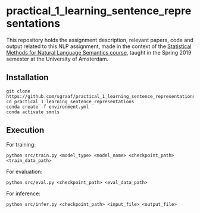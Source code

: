 # practical_1_learning_sentence_representations
This repository holds the assignment description, relevant papers, code and output related to this NLP assignment, made in the context of the [Statistical Methods for Natural Language Semantics course](https://cl-illc.github.io/semantics/), taught in the Spring 2019 semester at the University of Amsterdam.

## Installation
```
git clone https://github.com/sgraaf/practical_1_learning_sentence_representations/
cd practical_1_learning_sentence_representations
conda create -f environment.yml
conda activate smnls
```

## Execution
For training:
```
python src/train.py <model_type> <model_name> <checkpoint_path> <train_data_path>
```

For evaluation:
```
python src/eval.py <checkpoint_path> <eval_data_path>
```

For inference:
```
python src/infer.py <checkpoint_path> <input_file> <output_file>
```
